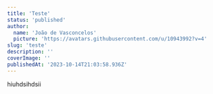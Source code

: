 ```yaml
---
title: 'Teste'
status: 'published'
author:
  name: 'João de Vasconcelos'
  picture: 'https://avatars.githubusercontent.com/u/10943992?v=4'
slug: 'teste'
description: ''
coverImage: ''
publishedAt: '2023-10-14T21:03:58.936Z'
---
```


hiuhdsihdsii

